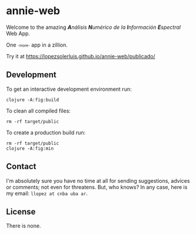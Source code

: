 # annie-web

Welcome to the amazing ***A****nálisis* ***N****umérico de la* ***I****nformación* ***E****spectral* Web App.

One <font size="1">-more-</font> app in a zillion.

Try it at <https://lopezsolerluis.github.io/annie-web/publicado/>

## Development

To get an interactive development environment run:

    clojure -A:fig:build

To clean all compiled files:

    rm -rf target/public

To create a production build run:

	rm -rf target/public
	clojure -A:fig:min

## Contact

I'm absolutely sure you have no time at all for sending suggestions, advices or comments; not even for threatens. But, who knows? In any case, here is my email: `llopez at cnba uba ar`.

## License

There is none.
